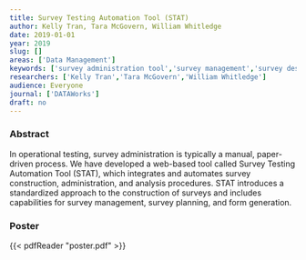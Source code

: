 ```yaml
---
title: Survey Testing Automation Tool (STAT)
author: Kelly Tran, Tara McGovern, William Whitledge
date: 2019-01-01
year: 2019
slug: []
areas: ['Data Management']
keywords: ['survey administration tool','survey management','survey design and analysis']
researchers: ['Kelly Tran','Tara McGovern','William Whitledge']
audience: Everyone
journal: ['DATAWorks']
draft: no
---
```




### Abstract

In operational testing, survey administration is typically a manual, paper-driven process. We have developed a web-based tool called Survey Testing Automation Tool (STAT), which integrates and automates survey construction, administration, and analysis procedures. STAT introduces a standardized approach to the construction of surveys and includes capabilities for survey management, survey planning, and form generation.





### Poster 
 {{< pdfReader "poster.pdf" >}}
